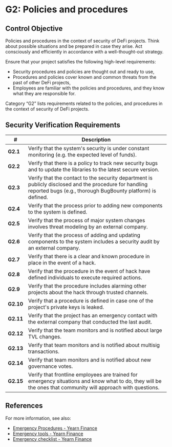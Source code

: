 # G2: Policies and procedures

## Control Objective

Policies and procedures in the context of security of DeFi projects.
Think about possible situations and be prepared in case they arise. Act consciously and efficiently in accordance with a well-thought-out strategy.

Ensure that your project satisfies the following high-level requirements:
* Security procedures and policies are thought out and ready to use,
* Procedures and policies cover known and common threats from the past of other DeFi projects,
* Employees are familiar with the policies and procedures, and they know what they are responsible for.

Category “G2” lists requirements related to the policies, and procedures in the context of security of DeFi projects.

## Security Verification Requirements

| # | Description |
| --- | --- |
| **G2.1** | Verify that the system's security is under constant monitoring (e.g. the expected level of funds). |
| **G2.2** | Verify that there is a policy to track new security bugs and to update the libraries to the latest secure version. |
| **G2.3** | Verify that the contact to the security department is publicly disclosed and the procedure for handling reported bugs (e.g., thorough BugBounty platform) is defined. |
| **G2.4** | Verify that the process prior to adding new components to the system is defined. |
| **G2.5** | Verify that the process of major system changes involves threat modeling by an external company. |
| **G2.6** | Verify that the process of adding and updating components to the system includes a security audit by an external company. |
| **G2.7** | Verify that there is a clear and known procedure in place in the event of a hack. |
| **G2.8** | Verify that the procedure in the event of hack have defined individuals to execute required actions. |
| **G2.9** | Verify that the procedure includes alarming other projects about the hack through trusted channels. |
| **G2.10** | Verify that a procedure is defined in case one of the project's private keys is leaked. |
| **G2.11** | Verify that the project has an emergency contact with the external company that conducted the last audit. |
| **G2.12** | Verify that the team monitors and is notified about large TVL changes. |
| **G2.13** | Verify that team monitors and is notified about multisig transactions. |
| **G2.14** | Verify that team monitors and is notified about new governance votes. |
| **G2.15** | Verify that frontline employees are trained for emergency situations and know what to do, they will be the ones that community will approach with questions. |


## References

For more information, see also:

* [Emergency Procedures - Yearn Finance](https://docs.yearn.finance/vaults/0.4.2/process-and-procedures/emergency)
* [Emergency tools - Yearn Finance](https://docs.yearn.finance/vaults/0.4.2/process-and-procedures/emergency#tools)
* [Emergency checklist - Yearn Finance](https://docs.yearn.finance/vaults/0.4.2/process-and-procedures/emergency#emergency-checklist)
